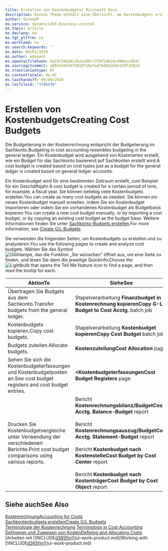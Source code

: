 ```yaml
---
title: Erstellen von Kostenbudgets| Microsoft Docs
description: Dieses Thema enthält eine Übersicht, wo Kostenbudgets erstellt und analysiert werden.
author: SorenGP
ms.service: dynamics365-business-central
ms.topic: article
ms.devlang: na
ms.tgt_pltfrm: na
ms.workload: na
ms.search.keywords: ''
ms.date: 04/01/2020
ms.author: edupont
ms.openlocfilehash: 5e1871083613b2e280cf2fbf2d610c996eccd542
ms.sourcegitcommit: a80afd4e5075018716efad76d82a54e158f1392d
ms.translationtype: HT
ms.contentlocale: de-AT
ms.lasthandoff: 09/09/2020
ms.locfileid: "3786438"
---
```

# <a name="creating-cost-budgets"></a><span data-ttu-id="34ec1-103">Erstellen von Kostenbudgets</span><span class="sxs-lookup"><span data-stu-id="34ec1-103">Creating Cost Budgets</span></span>
<span data-ttu-id="34ec1-104">Die Budgetierung in der Kostenrechnung entspricht der Budgetierung im Sachkonto.</span><span class="sxs-lookup"><span data-stu-id="34ec1-104">Budgeting in cost accounting resembles budgeting in the general ledger.</span></span> <span data-ttu-id="34ec1-105">Ein Kostenbudget wird ausgehend von Kostenarten erstellt, wie ein Budget für das Sachkonto basierend auf Sachkonten erstellt wird.</span><span class="sxs-lookup"><span data-stu-id="34ec1-105">A cost budget is created based on cost types just as a budget for the general ledger is created based on general ledger accounts.</span></span>  

<span data-ttu-id="34ec1-106">Ein Kostenbudget wird für eine bestimmten Zeitraum erstellt, zum Beispiel für ein Geschäftsjahr.</span><span class="sxs-lookup"><span data-stu-id="34ec1-106">A cost budget is created for a certain period of time, for example, a fiscal year.</span></span> <span data-ttu-id="34ec1-107">Sie können beliebig viele Kostenbudgets erstellen.</span><span class="sxs-lookup"><span data-stu-id="34ec1-107">You can create as many cost budgets as needed.</span></span> <span data-ttu-id="34ec1-108">Sie können ein neues Kostenbudget manuell erstellen, indem Sie ein Kostenbudget importieren oder indem Sie ein vorhandenes Kostenbudget als Budgetbasis kopieren.</span><span class="sxs-lookup"><span data-stu-id="34ec1-108">You can create a new cost budget manually, or by importing a cost budget, or by copying an existing cost budget as the budget base.</span></span> <span data-ttu-id="34ec1-109">Weitere Informationen finden Sie unter [Sachkonto-Budgets erstellen](finance-how-create-budgets.md).</span><span class="sxs-lookup"><span data-stu-id="34ec1-109">For more information, see [Create G/L Budgets](finance-how-create-budgets.md).</span></span>

<span data-ttu-id="34ec1-110">Sie verwenden die folgenden Seiten, um Kostenbudgets zu erstellen und zu analysieren.</span><span class="sxs-lookup"><span data-stu-id="34ec1-110">You use the following pages to create and analyze cost budgets.</span></span> <span data-ttu-id="34ec1-111">Wählen Sie das Symbol ![Glühlampe, das die Funktion „Sie wünschen“ öffnet](media/ui-search/search_small.png "Tell Me-Funktion") aus, um eine Seite zu finden, und lesen Sie dann die jeweilige QuickInfo.</span><span class="sxs-lookup"><span data-stu-id="34ec1-111">Choose the ![Lightbulb that opens the Tell Me feature](media/ui-search/search_small.png "Tell me what you want to do") icon to find a page, and then read the tooltip for each.</span></span>

|<span data-ttu-id="34ec1-112">Aktion</span><span class="sxs-lookup"><span data-stu-id="34ec1-112">To</span></span>|<span data-ttu-id="34ec1-113">Siehe</span><span class="sxs-lookup"><span data-stu-id="34ec1-113">See</span></span>|  
|--------|---------|  
|<span data-ttu-id="34ec1-114">Übertragen Sie Budgets aus dem Sachkonto.</span><span class="sxs-lookup"><span data-stu-id="34ec1-114">Transfer budgets from the general ledger.</span></span>|<span data-ttu-id="34ec1-115">Stapelverarbeitung **Finanzbudget in Kostenrechnung kopieren**</span><span class="sxs-lookup"><span data-stu-id="34ec1-115">**Copy G-L Budget to Cost Acctg.** batch job</span></span>|  
|<span data-ttu-id="34ec1-116">Kostenbudgets kopieren.</span><span class="sxs-lookup"><span data-stu-id="34ec1-116">Copy cost budgets.</span></span>|<span data-ttu-id="34ec1-117">Stapelverarbeitung **Kostenbudget kopieren**</span><span class="sxs-lookup"><span data-stu-id="34ec1-117">**Copy Cost Budget** batch job</span></span>|  
|<span data-ttu-id="34ec1-118">Budgets zuteilen.</span><span class="sxs-lookup"><span data-stu-id="34ec1-118">Allocate budgets.</span></span>|<span data-ttu-id="34ec1-119">**Kostenzuteilung**</span><span class="sxs-lookup"><span data-stu-id="34ec1-119">**Cost Allocation** page</span></span>|  
|<span data-ttu-id="34ec1-120">Sehen Sie sich die Kostenbudgeterfassungen und Kostenbudgetposten an.</span><span class="sxs-lookup"><span data-stu-id="34ec1-120">See cost budget registers and cost budget entries.</span></span>|<span data-ttu-id="34ec1-121">**<Kostenbudgeterfassungen**</span><span class="sxs-lookup"><span data-stu-id="34ec1-121">**Cost Budget Registers** page</span></span>|  
|<span data-ttu-id="34ec1-122">Drucken Sie Kostenbudgetvergleiche unter Verwendung der verschiedenen Berichte.</span><span class="sxs-lookup"><span data-stu-id="34ec1-122">Print cost budget comparisons using various reports.</span></span>|<span data-ttu-id="34ec1-123">Bericht **Kostenrechnungsbilanz/Budget**</span><span class="sxs-lookup"><span data-stu-id="34ec1-123">**Cost Acctg. Balance-Budget** report</span></span><br /><br /> <span data-ttu-id="34ec1-124">Bericht **Kostenrechnungsauszug/Budget**</span><span class="sxs-lookup"><span data-stu-id="34ec1-124">**Cost Acctg. Statement-Budget** report</span></span><br /><br /> <span data-ttu-id="34ec1-125">Bericht **Kostenbudget nach Kostenstelle**</span><span class="sxs-lookup"><span data-stu-id="34ec1-125">**Cost Budget by Cost Center** report</span></span><br /><br /> <span data-ttu-id="34ec1-126">Bericht **Kostenbudget nach Kostenträger**</span><span class="sxs-lookup"><span data-stu-id="34ec1-126">**Cost Budget by Cost Object** report</span></span>|  

## <a name="see-also"></a><span data-ttu-id="34ec1-127">Siehe auch</span><span class="sxs-lookup"><span data-stu-id="34ec1-127">See Also</span></span>  
[<span data-ttu-id="34ec1-128">Kostenrechnung</span><span class="sxs-lookup"><span data-stu-id="34ec1-128">Accounting for Costs</span></span>](finance-manage-cost-accounting.md)  
[<span data-ttu-id="34ec1-129">Sachkontenbudgets erstellen</span><span class="sxs-lookup"><span data-stu-id="34ec1-129">Create G/L Budgets</span></span>](finance-how-create-budgets.md)  
<span data-ttu-id="34ec1-130">[Terminologie der Kostenrechnung](finance-terminology-in-cost-accounting.md) </span><span class="sxs-lookup"><span data-stu-id="34ec1-130">[Terminology in Cost Accounting](finance-terminology-in-cost-accounting.md) </span></span>  
[<span data-ttu-id="34ec1-131">Definieren und Zuweisen von Kosten</span><span class="sxs-lookup"><span data-stu-id="34ec1-131">Defining and Allocating Costs</span></span>](finance-define-and-allocate-costs.md)  
<span data-ttu-id="34ec1-132">[Arbeiten mit [!INCLUDE[d365fin](includes/d365fin_md.md)]](ui-work-product.md)</span><span class="sxs-lookup"><span data-stu-id="34ec1-132">[Working with [!INCLUDE[d365fin](includes/d365fin_md.md)]](ui-work-product.md)</span></span>
